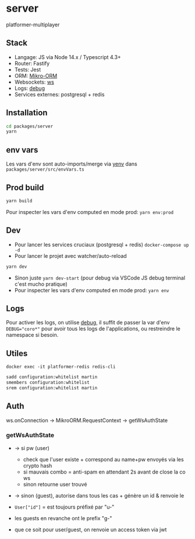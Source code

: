 # server

platformer-multiplayer

## Stack

-   Langage: JS via Node 14.x / Typescript 4.3+
-   Router: Fastify
-   Tests: Jest
-   ORM: [Mikro-ORM](https://github.com/mikro-orm/mikro-orm/)
-   Websockets: [ws](https://github.com/websockets/ws)
-   Logs: [debug](https://github.com/visionmedia/debug)
-   Services externes: postgresql + redis

## Installation

```sh
cd packages/server
yarn
```

## env vars

Les vars d'env sont auto-imports/merge via [yenv](https://github.com/jeffijoe/yenv) dans `packages/server/src/envVars.ts`

## Prod build

```sh
yarn build
```

Pour inspecter les vars d'env computed en mode prod: `yarn env:prod`

## Dev

-   Pour lancer les services cruciaux (postgresql + redis) `docker-compose up -d`
-   Pour lancer le projet avec watcher/auto-reload

```sh
yarn dev
```

-   Sinon juste `yarn dev-start` (pour debug via VSCode JS debug terminal c'est mucho pratique)
-   Pour inspecter les vars d'env computed en mode prod: `yarn env`

## Logs

Pour activer les logs, on utilise [debug](https://github.com/visionmedia/debug), il suffit de passer la var d'env `DEBUG="coro*"` pour avoir tous les logs de l'applications, ou restreindre le namespace si besoin.

## Utiles

`docker exec -it platformer-redis redis-cli`

```sh
sadd configuration:whitelist martin
smembers configuration:whitelist
srem configuration:whitelist martin
```

## Auth

ws.onConnection -> MikroORM.RequestContext -> getWsAuthState

### getWsAuthState

-   -> si pw (user)
    -   check que l'user existe + correspond au name+pw envoyés via les crypto hash
    -   si mauvais combo = anti-spam en attendant 2s avant de close la co ws
    -   sinon retourne user trouvé
-   -> sinon (guest), autorise dans tous les cas + génère un id & renvoie le

-   `User["id"]` = est toujours préfixé par "u-"
-   les guests en revanche ont le prefix "g-"
-   que ce soit pour user/guest, on renvoie un access token via jwt

